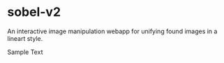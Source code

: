# sobel-v2
An interactive image manipulation webapp for unifying found images in a lineart style.

Sample Text
